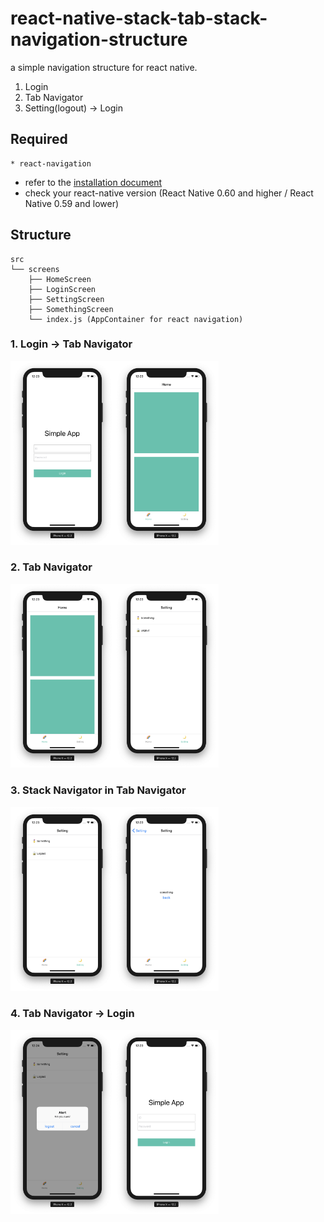 # react-native-stack-tab-stack-navigation-structure

a simple navigation structure for react native.<br>

1. Login
2. Tab Navigator
3. Setting(logout) -> Login

## Required

    * react-navigation

- refer to the [installation document](https://reactnavigation.org/docs/3.x/getting-started)
- check your react-native version (React Native 0.60 and higher / React Native 0.59 and lower)

## Structure

    src
    └── screens
        ├── HomeScreen
        ├── LoginScreen
        ├── SettingScreen
        ├── SomethingScreen
        └── index.js (AppContainer for react navigation)

### 1. Login -> Tab Navigator

<img src="https://github.com/Yuddomack/react-native-stack-tab-stack-navigation-structure/blob/master/img/login.png" width="33%"><img src="https://github.com/Yuddomack/react-native-stack-tab-stack-navigation-structure/blob/master/img/home.png" width="33%">

### 2. Tab Navigator

<img src="https://github.com/Yuddomack/react-native-stack-tab-stack-navigation-structure/blob/master/img/home.png" width="33%"><img src="https://github.com/Yuddomack/react-native-stack-tab-stack-navigation-structure/blob/master/img/setting.png" width="33%">

### 3. Stack Navigator in Tab Navigator

<img src="https://github.com/Yuddomack/react-native-stack-tab-stack-navigation-structure/blob/master/img/setting.png" width="33%"><img src="https://github.com/Yuddomack/react-native-stack-tab-stack-navigation-structure/blob/master/img/something.png" width="33%">

### 4. Tab Navigator -> Login

<img src="https://github.com/Yuddomack/react-native-stack-tab-stack-navigation-structure/blob/master/img/logout.png" width="33%"><img src="https://github.com/Yuddomack/react-native-stack-tab-stack-navigation-structure/blob/master/img/login.png" width="33%">
